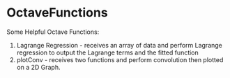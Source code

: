 # OctaveFunctions
Some Helpful Octave Functions:
1. Lagrange Regression - receives an array of data and perform Lagrange regression to output the Lagrange terms and the fitted function
2. plotConv  - receives two functions and perform convolution then plotted on a 2D Graph.

